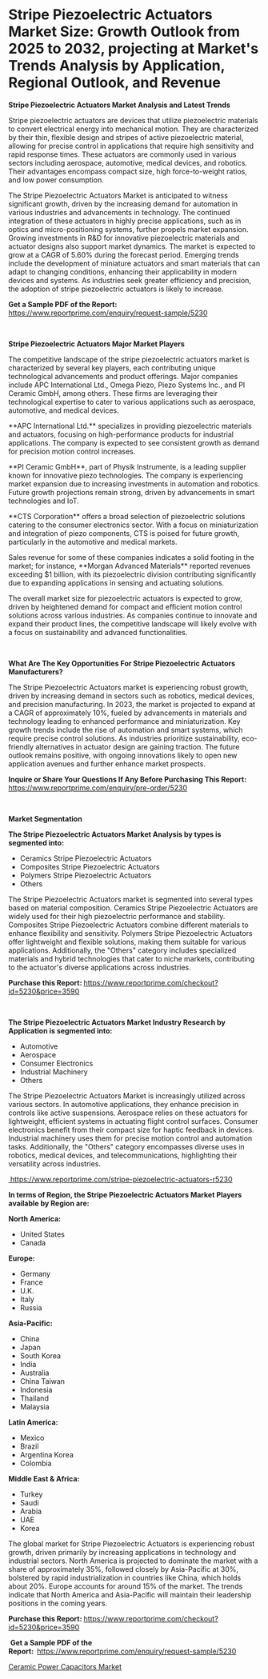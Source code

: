 <p><h1>Stripe Piezoelectric Actuators Market Size: Growth Outlook from 2025 to 2032, projecting at Market's Trends Analysis by Application, Regional Outlook, and Revenue</h1></p><p><strong>Stripe Piezoelectric Actuators Market Analysis and Latest Trends</strong></p>
<p><p>Stripe piezoelectric actuators are devices that utilize piezoelectric materials to convert electrical energy into mechanical motion. They are characterized by their thin, flexible design and stripes of active piezoelectric material, allowing for precise control in applications that require high sensitivity and rapid response times. These actuators are commonly used in various sectors including aerospace, automotive, medical devices, and robotics. Their advantages encompass compact size, high force-to-weight ratios, and low power consumption.</p><p>The Stripe Piezoelectric Actuators Market is anticipated to witness significant growth, driven by the increasing demand for automation in various industries and advancements in technology. The continued integration of these actuators in highly precise applications, such as in optics and micro-positioning systems, further propels market expansion. Growing investments in R&D for innovative piezoelectric materials and actuator designs also support market dynamics. The market is expected to grow at a CAGR of 5.60% during the forecast period. Emerging trends include the development of miniature actuators and smart materials that can adapt to changing conditions, enhancing their applicability in modern devices and systems. As industries seek greater efficiency and precision, the adoption of stripe piezoelectric actuators is likely to increase.</p></p>
<p><strong>Get a Sample PDF of the Report:&nbsp;</strong> <a href="https://www.reportprime.com/enquiry/request-sample/5230?utm_campaign=3270&utm_medium=2&utm_source=Github&utm_content=ia&utm_term=19032025&utm_id=stripe-piezoelectric-actuators">https://www.reportprime.com/enquiry/request-sample/5230</a></p>
<p>&nbsp;</p>
<p><strong>Stripe Piezoelectric Actuators Major Market Players</strong></p>
<p><p>The competitive landscape of the stripe piezoelectric actuators market is characterized by several key players, each contributing unique technological advancements and product offerings. Major companies include APC International Ltd., Omega Piezo, Piezo Systems Inc., and PI Ceramic GmbH, among others. These firms are leveraging their technological expertise to cater to various applications such as aerospace, automotive, and medical devices.</p><p>**APC International Ltd.** specializes in providing piezoelectric materials and actuators, focusing on high-performance products for industrial applications. The company is expected to see consistent growth as demand for precision motion control increases. </p><p>**PI Ceramic GmbH**, part of Physik Instrumente, is a leading supplier known for innovative piezo technologies. The company is experiencing market expansion due to increasing investments in automation and robotics. Future growth projections remain strong, driven by advancements in smart technologies and IoT.</p><p>**CTS Corporation** offers a broad selection of piezoelectric solutions catering to the consumer electronics sector. With a focus on miniaturization and integration of piezo components, CTS is poised for future growth, particularly in the automotive and medical markets.</p><p>Sales revenue for some of these companies indicates a solid footing in the market; for instance, **Morgan Advanced Materials** reported revenues exceeding $1 billion, with its piezoelectric division contributing significantly due to expanding applications in sensing and actuating solutions.</p><p>The overall market size for piezoelectric actuators is expected to grow, driven by heightened demand for compact and efficient motion control solutions across various industries. As companies continue to innovate and expand their product lines, the competitive landscape will likely evolve with a focus on sustainability and advanced functionalities.</p></p>
<p>&nbsp;</p>
<p><strong>What Are The Key Opportunities For Stripe Piezoelectric Actuators Manufacturers?</strong></p>
<p><p>The Stripe Piezoelectric Actuators market is experiencing robust growth, driven by increasing demand in sectors such as robotics, medical devices, and precision manufacturing. In 2023, the market is projected to expand at a CAGR of approximately 10%, fueled by advancements in materials and technology leading to enhanced performance and miniaturization. Key growth trends include the rise of automation and smart systems, which require precise control solutions. As industries prioritize sustainability, eco-friendly alternatives in actuator design are gaining traction. The future outlook remains positive, with ongoing innovations likely to open new application avenues and further enhance market prospects.</p></p>
<p><strong>Inquire or Share Your Questions If Any Before Purchasing This Report:</strong> <a href="https://www.reportprime.com/enquiry/pre-order/5230?utm_campaign=3270&utm_medium=2&utm_source=Github&utm_content=ia&utm_term=19032025&utm_id=stripe-piezoelectric-actuators">https://www.reportprime.com/enquiry/pre-order/5230</a></p>
<p>&nbsp;</p>
<p><strong>Market Segmentation</strong></p>
<p><strong>The Stripe Piezoelectric Actuators Market Analysis by types is segmented into:</strong></p>
<p><ul><li>Ceramics Stripe Piezoelectric Actuators</li><li>Composites Stripe Piezoelectric Actuators</li><li>Polymers Stripe Piezoelectric Actuators</li><li>Others</li></ul></p>
<p><p>The Stripe Piezoelectric Actuators market is segmented into several types based on material composition. Ceramics Stripe Piezoelectric Actuators are widely used for their high piezoelectric performance and stability. Composites Stripe Piezoelectric Actuators combine different materials to enhance flexibility and sensitivity. Polymers Stripe Piezoelectric Actuators offer lightweight and flexible solutions, making them suitable for various applications. Additionally, the "Others" category includes specialized materials and hybrid technologies that cater to niche markets, contributing to the actuator's diverse applications across industries.</p></p>
<p><strong>Purchase this Report:&nbsp;</strong><a href="https://www.reportprime.com/checkout?id=5230&price=3590&utm_campaign=3270&utm_medium=2&utm_source=Github&utm_content=ia&utm_term=19032025&utm_id=stripe-piezoelectric-actuators">https://www.reportprime.com/checkout?id=5230&price=3590</a></p>
<p>&nbsp;</p>
<p><strong>The Stripe Piezoelectric Actuators Market Industry Research by Application is segmented into:</strong></p>
<p><ul><li>Automotive</li><li>Aerospace</li><li>Consumer Electronics</li><li>Industrial Machinery</li><li>Others</li></ul></p>
<p><p>The Stripe Piezoelectric Actuators Market is increasingly utilized across various sectors. In automotive applications, they enhance precision in controls like active suspensions. Aerospace relies on these actuators for lightweight, efficient systems in actuating flight control surfaces. Consumer electronics benefit from their compact size for haptic feedback in devices. Industrial machinery uses them for precise motion control and automation tasks. Additionally, the "Others" category encompasses diverse uses in robotics, medical devices, and telecommunications, highlighting their versatility across industries.</p></p>
<p><a href="https://www.reportprime.com/stripe-piezoelectric-actuators-r5230?utm_campaign=3270&utm_medium=2&utm_source=Github&utm_content=ia&utm_term=19032025&utm_id=stripe-piezoelectric-actuators">&nbsp;https://www.reportprime.com/stripe-piezoelectric-actuators-r5230</a></p>
<p><strong>In terms of Region, the Stripe Piezoelectric Actuators Market Players available by Region are:</strong></p>
<p>
    <p> <strong> North America: </strong>
        <ul>
            <li>United States</li>
            <li>Canada</li>
        </ul>
        </p> 
    <p> <strong> Europe: </strong>
        <ul>
            <li>Germany</li>
            <li>France</li>
            <li>U.K.</li>
            <li>Italy</li>
            <li>Russia</li>
        </ul>
        </p> 
    <p> <strong> Asia-Pacific: </strong>
        <ul>
            <li>China</li>
            <li>Japan</li>
            <li>South Korea</li>
            <li>India</li>
            <li>Australia</li>
            <li>China Taiwan</li>
            <li>Indonesia</li>
            <li>Thailand</li>
            <li>Malaysia</li>
        </ul>
        </p> 
    <p> <strong> Latin America: </strong>
        <ul>
            <li>Mexico</li>
            <li>Brazil</li>
            <li>Argentina Korea</li>
            <li>Colombia</li>
        </ul>
        </p> 
    <p> <strong> Middle East & Africa: </strong>
        <ul>
            <li>Turkey</li>
            <li>Saudi</li>
            <li>Arabia</li>
            <li>UAE</li>
            <li>Korea</li>
        </ul>
    </p>
    </p>
<p><p>The global market for Stripe Piezoelectric Actuators is experiencing robust growth, driven primarily by increasing applications in technology and industrial sectors. North America is projected to dominate the market with a share of approximately 35%, followed closely by Asia-Pacific at 30%, bolstered by rapid industrialization in countries like China, which holds about 20%. Europe accounts for around 15% of the market. The trends indicate that North America and Asia-Pacific will maintain their leadership positions in the coming years.</p></p>
<p><strong>Purchase this Report: </strong><a href="https://www.reportprime.com/checkout?id=5230&price=3590&utm_campaign=3270&utm_medium=2&utm_source=Github&utm_content=ia&utm_term=19032025&utm_id=stripe-piezoelectric-actuators">https://www.reportprime.com/checkout?id=5230&price=3590</a></p>
<p>&nbsp;<strong>Get a Sample PDF of the Report:&nbsp;&nbsp;</strong><a href="https://www.reportprime.com/enquiry/request-sample/5230?utm_campaign=3270&utm_medium=2&utm_source=Github&utm_content=ia&utm_term=19032025&utm_id=stripe-piezoelectric-actuators">https://www.reportprime.com/enquiry/request-sample/5230</a></p>
<p><strong></strong></p>
<p><p><a href="https://github.com/jhamygunler/Market-Research-Report-List-1/blob/main/ceramic-power-capacitors-market.md?utm_campaign=3270&utm_medium=2&utm_source=Github&utm_content=ia&utm_term=19032025&utm_id=stripe-piezoelectric-actuators">Ceramic Power Capacitors Market</a></p></p>